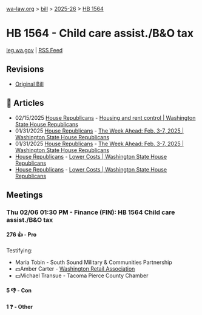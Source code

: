 [wa-law.org](/) > [bill](/bill/) > [2025-26](/bill/2025-26/) > [HB 1564](/bill/2025-26/hb/1564/)

# HB 1564 - Child care assist./B&O tax
[leg.wa.gov](https://app.leg.wa.gov/billsummary?BillNumber=1564&Year=2025&Initiative=false) | [RSS Feed](./rss.xml)

## Revisions
* [Original Bill](1/)

## 📰 Articles
* 02/15/2025 [House Republicans](/org/house_republicans/) - [Housing and rent control | Washington State House Republicans](https://houserepublicans.wa.gov/current/housing-and-rent-control/#:~:text=House%20Bill%201564)
* 01/31/2025 [House Republicans](/org/house_republicans/) - [The Week Ahead: Feb. 3-7, 2025 | Washington State House Republicans](http://houserepublicans.wa.gov/week/the-week-ahead-feb-3-7-2025/#:~:text=HB%201564)
* 01/31/2025 [House Republicans](/org/house_republicans/) - [The Week Ahead: Feb. 3-7, 2025 | Washington State House Republicans](https://houserepublicans.wa.gov/week/the-week-ahead-feb-3-7-2025/#:~:text=HB%201564)
* [House Republicans](/org/house_republicans/) - [Lower Costs | Washington State House Republicans](http://houserepublicans.wa.gov/our-priorities/lower-costs/#:~:text=House%20Bill%201564)
* [House Republicans](/org/house_republicans/) - [Lower Costs | Washington State House Republicans](https://houserepublicans.wa.gov/our-priorities/lower-costs/#:~:text=House%20Bill%201564)

## Meetings
### Thu 02/06 01:30 PM - Finance (FIN): HB 1564 Child care assist./B&O tax
#### 276 👍 - Pro
Testifying:
* Maria Tobin - South Sound Military & Communities Partnership
* 💵Amber Carter - [Washington Retail Association](/org/washington_retail_association/)
* 💵Michael Transue - Tacoma Pierce County Chamber

#### 5 👎 - Con

#### 1 ❓ - Other
